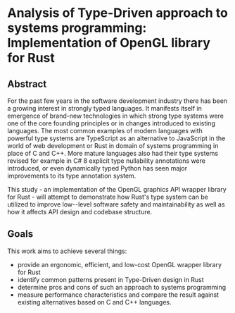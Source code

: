 # Analysis of Type-Driven approach to systems programming: Implementation of OpenGL library for Rust

## Abstract

For the past few years in the software development industry there has been a growing interest in strongly typed languages. It manifests itself in emergence of brand-new technologies in which strong type systems were one of the core founding principles or in changes introduced to existing languages. The most common examples of modern languages with powerful type systems are TypeScript as an alternative to JavaScript in the world of web development or Rust in domain of systems programming in place of C and C++. More mature languages also had their type systems revised for example in C# 8 explicit type nullability annotations were introduced, or even dynamically typed Python has seen major improvements to its type annotation system.

This study - an implementation of the OpenGL graphics API wrapper library for Rust - will attempt to demonstrate how Rust's type system can be utilized to improve low--level software safety and maintainability as well as how it affects API design and codebase structure.
	
## Goals

This work aims to achieve several things:
- provide an ergonomic, efficient, and low-cost OpenGL wrapper library for Rust
- identify common patterns present in Type-Driven design in Rust
- determine pros and cons of such an approach to systems programming
- measure performance characteristics and compare the result against existing alternatives based on C and C++ languages.
